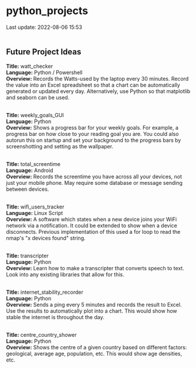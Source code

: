# python_projects
Last update: 2022-08-06 15:53
<br /><br />
<h2>Future Project Ideas</h2>

<strong>Title:</strong> watt_checker<br />
<strong>Language:</strong> Python / Powershell<br />
<strong>Overview:</strong> Records the Watts-used by the laptop every 30 minutes. Record the value into an Excel spreadsheet so that a chart can be automatically generated or updated every day. Alternatively, use Python so that matplotlib and seaborn can be used.<br /><br />

<strong>Title:</strong> weekly_goals_GUI<br />
<strong>Language:</strong> Python<br />
<strong>Overview:</strong> Shows a progress bar for your weekly goals. For example, a progress bar on how close to your reading goal you are. You could also autorun this on startup and set your background to the progress bars by screenshotting and setting as the wallpaper.<br /><br />

<strong>Title:</strong> total_screentime<br />
<strong>Language:</strong> Android<br />
<strong>Overview:</strong> Records the screentime you have across all your devices, not just your mobile phone. May require some database or message sending between devices.<br /><br />

<strong>Title:</strong> wifi_users_tracker<br />
<strong>Language:</strong> Linux Script<br />
<strong>Overview:</strong> A software which states when a new device joins your WiFi network via a notification. It could be extended to show when a device disconnects. Previous implementation of this used a for loop to read the nmap's "x devices found" string.<br /><br />

<strong>Title:</strong> transcripter<br />
<strong>Language:</strong> Python<br />
<strong>Overview:</strong> Learn how to make a transcripter that converts speech to text. Look into any existing libraries that allow for this.<br /><br />

<strong>Title:</strong> internet_stability_recorder<br />
<strong>Language:</strong> Python<br />
<strong>Overview:</strong> Sends a ping every 5 minutes and records the result to Excel. Use the results to automatically plot into a chart. This would show how stable the internet is throughout the day.<br /><br />

<strong>Title:</strong> centre_country_shower<br />
<strong>Language:</strong> Python<br />
<strong>Overview:</strong> Shows the centre of a given country based on different factors: geological, average age, population, etc. This would show age densities, etc.<br /><br />
